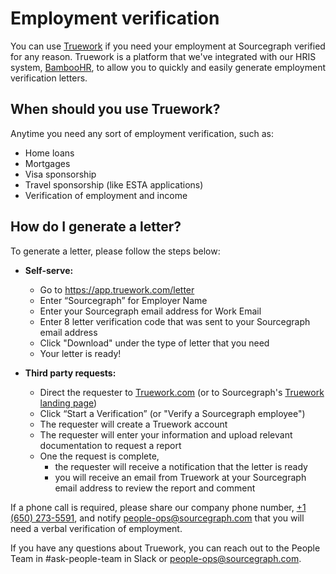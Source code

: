 # Employment verification

You can use [Truework](https://www.truework.com/) if you need your employment at Sourcegraph verified for any reason. Truework is a platform that we've integrated with our HRIS system, [BambooHR](https://sourcegraph.bamboohr.com/login.php?r=%2Fhome%2F), to allow you to quickly and easily generate employment verification letters.

## When should you use Truework?

Anytime you need any sort of employment verification, such as:

- Home loans
- Mortgages
- Visa sponsorship
- Travel sponsorship (like ESTA applications)
- Verification of employment and income

## How do I generate a letter?

To generate a letter, please follow the steps below:

- **Self-serve:**

  - Go to https://app.truework.com/letter
  - Enter “Sourcegraph” for Employer Name
  - Enter your Sourcegraph email address for Work Email
  - Enter 8 letter verification code that was sent to your Sourcegraph email address
  - Click "Download" under the type of letter that you need
  - Your letter is ready!

- **Third party requests:**
  - Direct the requester to [Truework.com](https://www.truework.com/) (or to Sourcegraph's [Truework landing page](https://www.truework.com/verifications/sourcegraph-employment-verification/))
  - Click “Start a Verification” (or "Verify a Sourcegraph employee")
  - The requester will create a Truework account
  - The requester will enter your information and upload relevant documentation to request a report
  - One the request is complete,
    - the requester will receive a notification that the letter is ready
    - you will receive an email from Truework at your Sourcegraph email address to review the report and comment

If a phone call is required, please share our company phone number, [+1 (650) 273-5591](tel:+1-650-273-5591), and notify people-ops@sourcegraph.com that you will need a verbal verification of employment.

If you have any questions about Truework, you can reach out to the People Team in #ask-people-team in Slack or people-ops@sourcegraph.com.
